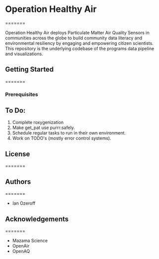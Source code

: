 # Operation Healthy Air
=======

Operation Healthy Air deploys Particulate Matter Air Quality Sensors in communities across the globe to build community data literacy and environmental resiliency by engaging and empowering citizen scientists. This repository is the underlying codebase of the programs data pipeline and visualizations.

## Getting Started
=======


### Prerequisites




## To Do:
1. Complete roxygenization
3. Make get_pat use purrr:safely.
5. Schedule regular tasks to run in their own environment.
6. Work on TODO's (mostly error control systems).

## License
=======

## Authors
=======
* Ian Ozeroff

## Acknowledgements
=======
* Mazama Science
* OpenAir
* OpenAQ